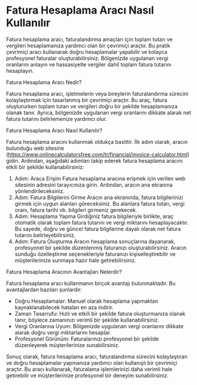 Fatura Hesaplama Aracı Nasıl Kullanılır
=======================================

Fatura hesaplama aracı, faturalandırma amaçları için toplam tutarı ve vergileri hesaplamanıza yardımcı olan bir çevrimiçi araçtır. Bu pratik çevrimiçi aracı kullanarak doğru hesaplamalar yapabilir ve kolayca profesyonel faturalar oluşturabilirsiniz. Bölgenizde uygulanan vergi oranlarını anlayın ve hassasiyetle vergiler dahil toplam fatura tutarını hesaplayın.

Fatura Hesaplama Aracı Nedir?

Fatura hesaplama aracı, işletmelerin veya bireylerin faturalandırma sürecini kolaylaştırmak için tasarlanmış bir çevrimiçi araçtır. Bu araç, fatura oluştururken toplam tutarı ve vergileri doğru bir şekilde hesaplamanıza olanak tanır. Ayrıca, bölgenizde uygulanan vergi oranlarını dikkate alarak net fatura tutarını belirlemenize yardımcı olur.

Fatura Hesaplama Aracı Nasıl Kullanılır?

Fatura hesaplama aracını kullanmak oldukça basittir. İlk adım olarak, aracın bulunduğu web sitesine (<https://www.onlinecalculatorsfree.com/tr/financial/invoice-calculator.html>) gidin. Ardından, aşağıdaki adımları takip ederek fatura hesaplama aracını etkili bir şekilde kullanabilirsiniz:

1. Adım: Araca Erişim Fatura hesaplama aracına erişmek için verilen web sitesinin adresini tarayıcınıza girin. Ardından, aracın ana ekranına yönlendirileceksiniz.
2. Adım: Fatura Bilgilerini Girme Aracın ana ekranında, fatura bilgilerinizi girmek için uygun alanları göreceksiniz. Bu alanlara fatura tutarı, vergi oranı, fatura tarihi vb. bilgileri girmeniz gerekecek.
3. Adım: Hesaplama Yapma Girdiğiniz fatura bilgileriyle birlikte, araç otomatik olarak toplam fatura tutarını ve vergi miktarını hesaplayacaktır. Bu sayede, doğru ve güncel fatura bilgilerine dayalı olarak net fatura tutarını belirleyebilirsiniz.
4. Adım: Fatura Oluşturma Aracın hesaplama sonuçlarına dayanarak, profesyonel bir şekilde düzenlenmiş faturanızı oluşturabilirsiniz. Aracın sunduğu özelleştirme seçenekleriyle faturanızı kişiselleştirebilir ve müşterilerinize sunmaya hazır hale getirebilirsiniz.

Fatura Hesaplama Aracının Avantajları Nelerdir?

Fatura hesaplama aracı kullanmanın birçok avantajı bulunmaktadır. Bu avantajlardan bazıları şunlardır:

- Doğru Hesaplamalar: Manuel olarak hesaplama yapmaktan kaynaklanabilecek hataları en aza indirir.
- Zaman Tasarrufu: Hızlı ve etkili bir şekilde fatura oluşturmanıza olanak tanır, böylece zamanınızı verimli bir şekilde kullanabilirsiniz.
- Vergi Oranlarına Uyum: Bölgenizde uygulanan vergi oranlarını dikkate alarak doğru vergi miktarlarını hesaplar.
- Profesyonel Görünüm: Faturalarınızı profesyonel bir şekilde düzenleyerek müşterilerinize sunabilirsiniz.

Sonuç olarak, fatura hesaplama aracı, faturalandırma sürecini kolaylaştıran ve doğru hesaplamalar yapmanıza yardımcı olan kullanışlı bir çevrimiçi araçtır. Bu aracı kullanarak, faturalama işlemlerinizi daha verimli hale getirebilir ve müşterilerinize profesyonel bir deneyim sunabilirsiniz.